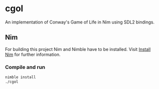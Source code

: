 # cgol
An implementation of Conway's Game of Life in Nim using SDL2 bindings.

## Nim
For building this project Nim and Nimble have to be installed.
Visit [Install Nim](https://nim-lang.org/install.html) for further information.

### Compile and run
```bash
nimble install
./cgol
```
